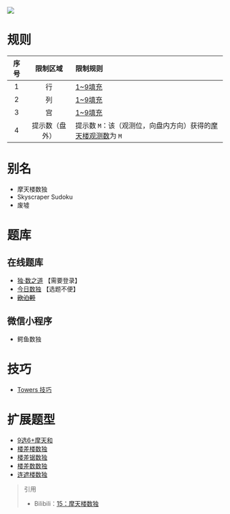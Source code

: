 ![](https://cn.sudoku.today/pic/02/skyscraper36/46223_480080.png)

# 规则

| 序号  |  限制区域   | 限制规则                                 |
|:---:|:-------:|:-------------------------------------|
|  1  |    行    | [1~9填充]                              |
|  2  |    列    | [1~9填充]                              |
|  3  |    宫    | [1~9填充]                              |
|  4  | 提示数（盘外） | 提示数 `M`：该（观测位，向盘内方向）获得的[摩天楼观测数]为 `M` |

# 别名

- 摩天楼数独
- Skyscraper Sudoku
- 废墟

# 题库

## 在线题库

- [独·数之道](http://www.sudokufans.org.cn/lx/game.index.php?type=build) 【需要登录】
- [今日数独](https://cn.sudoku.today/g-skyscrapers-sudoku/) 【选题不便】
- ~~[欧泊颗]~~

## 微信小程序

- 鳄鱼数独

# 技巧

- [Towers 技巧](Towers.md#技巧)

# 扩展题型

- [9选6+摩天和](../混合类/9选6+摩天和.md)
- [楼差楼数独](../混合类/楼差楼数独.md)
- [楼差锯数独](../混合类/楼差锯数独.md)
- [楼差数数独](../混合类/楼差数数独.md)
- [连遮楼数独](../混合类/连遮楼数独.md)

> 引用
> - Bilibili：[15：摩天楼数独](https://www.bilibili.com/read/cv10181180)

[1~9填充]: ../../../rules.md#1~9填充

[摩天楼观测数]: ../../../rules.md#摩天楼观测数

[欧泊颗]: https://www.oubk.com/sudoku/Skyscraper-3x3-0.html?level=5
